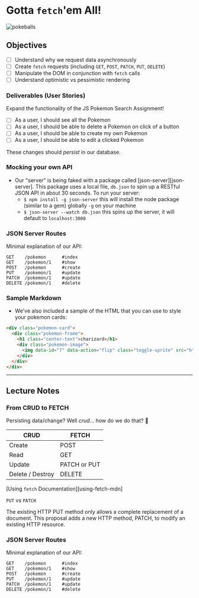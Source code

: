 Gotta `fetch`'em All!
===================

![pokeballs](https://media.giphy.com/media/W04QVzelTHsNW/giphy.gif)

## Objectives

- [ ] Understand why we request data asynchronously
- [ ] Create `fetch` requests (including `GET`, `POST`, `PATCH`, `PUT`, `DELETE`)
- [ ] Manipulate the DOM in conjunction with `fetch` calls
- [ ] Understand optimistic vs pessimistic rendering

### Deliverables (User Stories)

Expand the functionality of the JS Pokemon Search Assignment!

- [ ] As a user, I should see all the Pokemon
- [ ] As a user, I should be able to delete a Pokemon on click of a button
- [ ] As a user, I should be able to create my own Pokemon
- [ ] As a user, I should be able to edit a clicked Pokemon

These changes should _persist_ in our database.

### Mocking your own API

- Our "server" is being faked with a package called [json-server][json-server]. This package uses a local file, `db.json` to spin up a RESTful JSON API in about 30 seconds. To run your server:
  - `$ npm install -g json-server` this will install the node package (similar to a gem) globally `-g` on your machine
  - `$ json-server --watch db.json` this spins up the server, it will default to `localhost:3000`

### JSON Server Routes

Minimal explanation of our API:

```
GET    /pokemon      #index
GET    /pokemon/1    #show
POST   /pokemon      #create
PUT    /pokemon/1    #update
PATCH  /pokemon/1    #update
DELETE /pokemon/1    #delete
```

### Sample Markdown

- We've also included a sample of the HTML that you can use to style your pokemon cards:

```html
<div class="pokemon-card">
  <div class="pokemon-frame">
    <h1 class="center-text">charizard</h1>
    <div class="pokemon-image">
      <img data-id="7" data-action="flip" class="toggle-sprite" src="https://raw.githubusercontent.com/PokeAPI/sprites/master/sprites/pokemon/6.png">
    </div>
  </div>
</div>
```

---

## Lecture Notes


### From CRUD to FETCH

Persisting data/change? Well _crud_... how do we do that? 🤔

| CRUD              | FETCH         |
| ----------------- | ------------- |
| Create            | POST          |
| Read              | GET           |
| Update            | PATCH or PUT  |
| Delete / Destroy  | DELETE        |

[Using `fetch` Documentation][using-fetch-mdn]

`PUT` vs `PATCH`

The existing HTTP PUT method only allows a complete replacement of a document. This proposal adds a new HTTP method, PATCH, to modify an existing HTTP resource.

### JSON Server Routes

Minimal explanation of our API:

```
GET    /pokemon      #index
GET    /pokemon/1    #show
POST   /pokemon      #create
PUT    /pokemon/1    #update
PATCH  /pokemon/1    #update
DELETE /pokemon/1    #delete
```